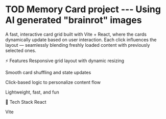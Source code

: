 # TOD Memory Card project --- Using AI generated "brainrot" images

A fast, interactive card grid built with Vite + React, where the cards dynamically update based on user interaction. Each click influences the layout — seamlessly blending freshly loaded content with previously selected ones.

⚡ Features
Responsive grid layout with dynamic resizing

Smooth card shuffling and state updates

Click-based logic to personalize content flow

Lightweight, fast, and fun

🔧 Tech Stack
React

Vite
